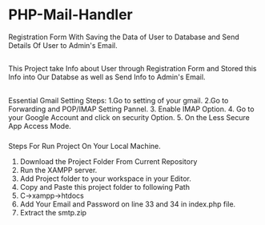 # PHP-Mail-Handler
Registration Form With  Saving the Data of User to Database and Send Details Of User to Admin's Email.

##
This Project take Info about User through Registration Form and Stored this Info into Our Databse as well as Send Info to Admin's Email. 

##


###
Essential Gmail Setting Steps:
1.Go to setting of your gmail.
2.Go to Forwarding and POP/IMAP Setting Pannel.
3. Enable IMAP Option.
4. Go to your Google Account and click on security Option.
5. On the Less Secure App Access Mode.

###

###
Steps For Run Project On Your Local Machine.
1. Download the Project Folder From Current Repository 
2. Run the XAMPP server.
3. Add Project folder to your workspace in your Editor.
4. Copy and Paste this project folder to following Path
5. C->xampp->htdocs
6. Add Your Email and Password on line 33 and 34 in index.php file.
7. Extract the smtp.zip

###

